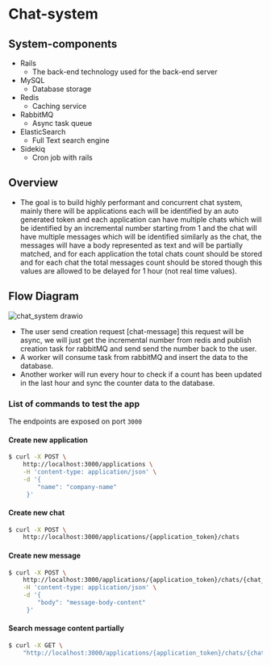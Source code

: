 # Chat-system

## System-components
- Rails
  - The back-end technology used for the back-end server
- MySQL
  - Database storage
- Redis
  - Caching service
- RabbitMQ
  - Async task queue
- ElasticSearch
  - Full Text search engine
- Sidekiq
  - Cron job with rails

## Overview
 - The goal is to build highly performant and concurrent chat system, mainly there will be applications each will be identified by an auto generated token and each application can have multiple chats which will be identified by an incremental number starting from 1 and the chat will have multiple messages which will be identified similarly as the chat, the messages will have a body represented as text and will be partially matched, and for each application the total chats count should be stored and for each chat the total messages count should be stored though this values are allowed to be delayed for 1 hour (not real time values).
 
 
 ## Flow Diagram
 
  ![chat_system drawio](https://user-images.githubusercontent.com/25717199/178975640-771043bb-c681-41ad-9ec3-8304fbed252c.png)

   - The user send creation request [chat-message] this request will be async, we will just get the incremental number from redis and publish creation task for rabbitMQ and send send the number back to the user.
   - A worker will consume task from rabbitMQ and insert the data to the database.
   - Another worker will run every hour to check if a count has been updated in the last hour and sync the counter data to the database.


### List of commands to test the app

The endpoints are exposed on port `3000`
#### Create new application

```sh
$ curl -X POST \
    http://localhost:3000/applications \
    -H 'content-type: application/json' \
    -d '{
  	    "name": "company-name"
     }'
```

#### Create new chat

```sh
$ curl -X POST \
    http://localhost:3000/applications/{application_token}/chats
```

#### Create new message

```sh
$ curl -X POST \
    http://localhost:3000/applications/{application_token}/chats/{chat_number}/messages \
    -H 'content-type: application/json' \
    -d '{
  	    "body": "message-body-content"
     }'
```

#### Search message content partially

```sh
$ curl -X GET \
    "http://localhost:3000/applications/{application_token}/chats/{chat_number}/messages?content={search_term}&page={page_number_0_based}&size={page_size}"
```



